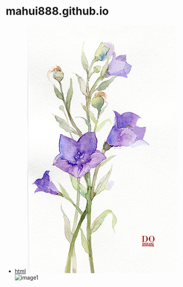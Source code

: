 # mahui888.github.io
* [html](mahui888.github.io/index1.html)
![image](0b348670998679df74d7247db0dda175.jpg)
![image1](48-120P61A046.jpg)
